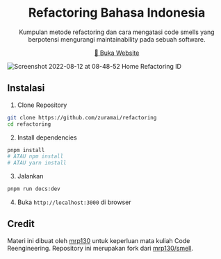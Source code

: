 <h1 align="center">Refactoring Bahasa Indonesia</h1>
<p align="center">
Kumpulan metode refactoring dan cara mengatasi code smells yang berpotensi mengurangi maintainability pada sebuah software.
</p>

<div align="center">

[🔗 Buka Website](http://refactoring.saugi.me/)

</div>

![Screenshot 2022-08-12 at 08-48-52 Home Refactoring ID](https://user-images.githubusercontent.com/45036724/184270375-8b25b8fb-fbf8-48fc-8dd8-9162d1ea049a.png)


## Instalasi

1. Clone Repository

```sh
git clone https://github.com/zuramai/refactoring
cd refactoring
```

2. Install dependencies

```sh
pnpm install
# ATAU npm install
# ATAU yarn install
```

3. Jalankan

```sh
pnpm run docs:dev
```

4. Buka `http://localhost:3000` di browser

## Credit

Materi ini dibuat oleh [mrp130](https://github.com/mrp130/) untuk keperluan mata kuliah Code Reengineering. Repository ini merupakan fork dari [mrp130/smell](https://github.com/mrp130/smell/).
